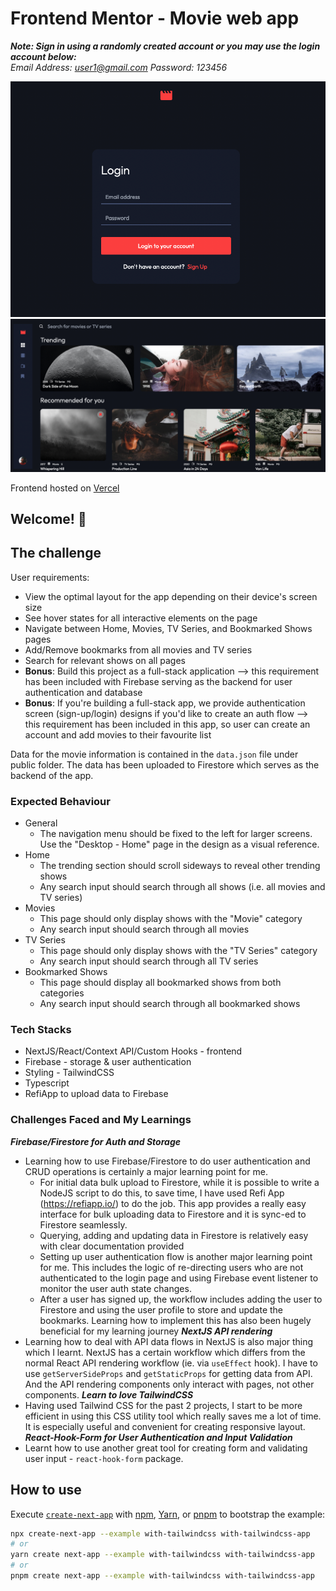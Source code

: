 # Frontend Mentor - Movie web app

***Note: Sign in using a randomly created account or you may use the login account below:***
<br />
*Email Address: user1@gmail.com
Password: 123456*

<img src="/public/login.png" alt="login page">

<img src="/public/movie-app.png" alt="movie-app">

Frontend hosted on [Vercel](https://movie-app-chi-nine.vercel.app/)
## Welcome! 👋

## The challenge
User requirements:
- View the optimal layout for the app depending on their device's screen size
- See hover states for all interactive elements on the page
- Navigate between Home, Movies, TV Series, and Bookmarked Shows pages
- Add/Remove bookmarks from all movies and TV series
- Search for relevant shows on all pages
- **Bonus**: Build this project as a full-stack application --> this requirement has been included with Firebase serving as the backend for user authentication and database
- **Bonus**: If you're building a full-stack app, we provide authentication screen (sign-up/login) designs if you'd like to create an auth flow --> this requirement has been included in this app, so user can create an account and add movies to their favourite list

Data for the movie information is contained in the `data.json` file under public folder. The data has been uploaded to Firestore which serves as the backend of the app.
### Expected Behaviour
- General
  - The navigation menu should be fixed to the left for larger screens. Use the "Desktop - Home" page in the design as a visual reference.
- Home
  - The trending section should scroll sideways to reveal other trending shows
  - Any search input should search through all shows (i.e. all movies and TV series)
- Movies
  - This page should only display shows with the "Movie" category
  - Any search input should search through all movies
- TV Series
  - This page should only display shows with the "TV Series" category
  - Any search input should search through all TV series
- Bookmarked Shows
  - This page should display all bookmarked shows from both categories
  - Any search input should search through all bookmarked shows

### Tech Stacks
* NextJS/React/Context API/Custom Hooks - frontend
* Firebase - storage & user authentication
* Styling - TailwindCSS
* Typescript
* RefiApp to upload data to Firebase

### Challenges Faced and My Learnings
***Firebase/Firestore for Auth and Storage***
* Learning how to use Firebase/Firestore to do user authentication and CRUD operations is certainly a major learning point for me. 
  * For initial data bulk upload to Firestore, while it is possible to write a NodeJS script to do this, to save time, I have used Refi App (https://refiapp.io/) to do the job. This app provides a really easy interface for bulk uploading data to Firestore and it is sync-ed to Firestore seamlessly. 
  * Querying, adding and updating data in Firestore is relatively easy with clear documentation provided
  * Setting up user authentication flow is another major learning point for me. This includes the logic of re-directing users who are not authenticated to the login page and using Firebase event listener to monitor the user auth state changes. 
  * After a user has signed up, the workflow includes adding the user to Firestore and using the user profile to store and update the bookmarks. Learning how to implement this has also been hugely beneficial for my learning journey
***NextJS API rendering***
* Learning how to deal with API data flows in NextJS is also major thing which I learnt. NextJS has a certain workflow which differs from the normal React API rendering workflow (ie. via ``useEffect`` hook). I have to use ``getServerSideProps`` and ``getStaticProps`` for getting data from API. And the API rendering components only interact with pages, not other components. 
***Learn to love TailwindCSS***
* Having used Tailwind CSS for the past 2 projects, I start to be more efficient in using this CSS utility tool which really saves me a lot of time. It is especially useful and convenient for creating responsive layout.  
***React-Hook-Form for User Authentication and Input Validation***
* Learnt how to use another great tool for creating form and validating user input - ``react-hook-form`` package. 

## How to use
Execute [`create-next-app`](https://github.com/vercel/next.js/tree/canary/packages/create-next-app) with [npm](https://docs.npmjs.com/cli/init), [Yarn](https://yarnpkg.com/lang/en/docs/cli/create/), or [pnpm](https://pnpm.io) to bootstrap the example:

```bash
npx create-next-app --example with-tailwindcss with-tailwindcss-app
# or
yarn create next-app --example with-tailwindcss with-tailwindcss-app
# or
pnpm create next-app --example with-tailwindcss with-tailwindcss-app
```
